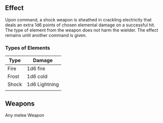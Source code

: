 ## Effect
Upon command, a shock weapon is sheathed in crackling electricity that deals an extra 1d6 points of chosen elemental damage on a successful hit. The type of element from the weapon does not harm the wielder. The effect remains until another command is given.

### Types of Elements

| Type  | Damage        |
| ----- | ------------- |
| Fire  | 1d6 fire      |
| Frost | 1d6 cold      |
| Shock | 1d6 Lightning |
|       |               |


## Weapons
Any melee Weapon
